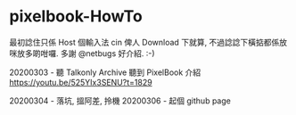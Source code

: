 # pixelbook-HowTo

最初諗住只係 Host 個輸入法 cin 俾人 Download 下就算, 不過諗諗下橫掂都係放咪放多啲咁囉.
多謝 @netbugs 好介紹. :-)

20200303 - 聽 Talkonly Archive 聽到 PixelBook 介紹
https://youtu.be/525YIx3SENU?t=1829 

20200304 - 落坑, 搵阿差, 拎機
20200306 - 起個 github page
